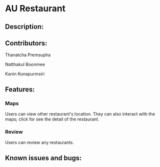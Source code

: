 # AU Restaurant


## Description:


## Contributors:
 Thanatcha Premsupha
 
 Natthakul Boonmee
 
 Kanin Kunapurmsiri
 
## Features:
### Maps

  Users can view other restaurant's location. They can also interact with the maps; click for see the detail of the restaurant.

### Review

  Users can review any restaurants.
 
## Known issues and bugs:


